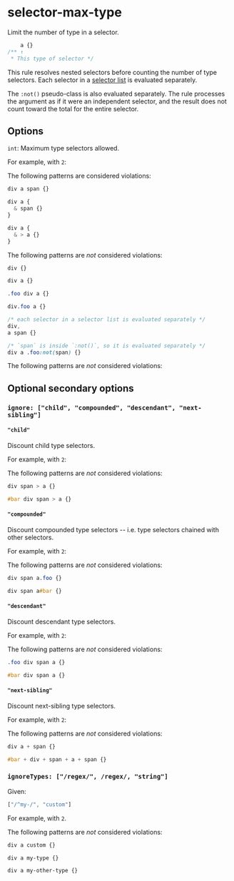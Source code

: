 # selector-max-type

Limit the number of type in a selector.

```css
    a {}
/** ↑
 * This type of selector */
```

This rule resolves nested selectors before counting the number of type selectors. Each selector in a [selector list](https://www.w3.org/TR/selectors4/#selector-list) is evaluated separately.

The `:not()` pseudo-class is also evaluated separately. The rule processes the argument as if it were an independent selector, and the result does not count toward the total for the entire selector.

## Options

`int`: Maximum type selectors allowed.

For example, with `2`:

The following patterns are considered violations:

```css
div a span {}
```

```css
div a {
  & span {}
}
```

```css
div a {
  & > a {}
}
```

The following patterns are *not* considered violations:

```css
div {}
```

```css
div a {}
```

```css
.foo div a {}
```

```css
div.foo a {}
```

```css
/* each selector in a selector list is evaluated separately */
div,
a span {}
```

```css
/* `span` is inside `:not()`, so it is evaluated separately */
div a .foo:not(span) {}
```

The following patterns are *not* considered violations:

## Optional secondary options

### `ignore: ["child", "compounded", "descendant", "next-sibling"]`

#### `"child"`

Discount child type selectors.

For example, with `2`:

The following patterns are *not* considered violations:

```css
div span > a {}
```

```css
#bar div span > a {}
```

#### `"compounded"`

Discount compounded type selectors -- i.e. type selectors chained with other selectors.

For example, with `2`:

The following patterns are *not* considered violations:

```css
div span a.foo {}
```

```css
div span a#bar {}
```

#### `"descendant"`

Discount descendant type selectors.

For example, with `2`:

The following patterns are *not* considered violations:

```css
.foo div span a {}
```

```css
#bar div span a {}
```

#### `"next-sibling"`

Discount next-sibling type selectors.

For example, with `2`:

The following patterns are *not* considered violations:

```css
div a + span {}
```

```css
#bar + div + span + a + span {}
```

### `ignoreTypes: ["/regex/", /regex/, "string"]`

Given:

```js
["/^my-/", "custom"]
```

For example, with `2`.

The following patterns are *not* considered violations:

```css
div a custom {}
```

```css
div a my-type {}
```

```css
div a my-other-type {}
```
